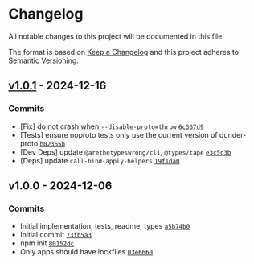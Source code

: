 # Changelog

All notable changes to this project will be documented in this file.

The format is based on [Keep a Changelog](https://keepachangelog.com/en/1.0.0/)
and this project adheres to [Semantic Versioning](https://semver.org/spec/v2.0.0.html).

## [v1.0.1](https://github.com/es-shims/dunder-proto/compare/v1.0.0...v1.0.1) - 2024-12-16

### Commits

- [Fix] do not crash when `--disable-proto=throw` [`6c367d9`](https://github.com/es-shims/dunder-proto/commit/6c367d919bc1604778689a297bbdbfea65752847)
- [Tests] ensure noproto tests only use the current version of dunder-proto [`b02365b`](https://github.com/es-shims/dunder-proto/commit/b02365b9cf889c4a2cac7be0c3cfc90a789af36c)
- [Dev Deps] update `@arethetypeswrong/cli`, `@types/tape` [`e3c5c3b`](https://github.com/es-shims/dunder-proto/commit/e3c5c3bd81cf8cef7dff2eca19e558f0e307f666)
- [Deps] update `call-bind-apply-helpers` [`19f1da0`](https://github.com/es-shims/dunder-proto/commit/19f1da028b8dd0d05c85bfd8f7eed2819b686450)

## v1.0.0 - 2024-12-06

### Commits

- Initial implementation, tests, readme, types [`a5b74b0`](https://github.com/es-shims/dunder-proto/commit/a5b74b0082f5270cb0905cd9a2e533cee7498373)
- Initial commit [`73fb5a3`](https://github.com/es-shims/dunder-proto/commit/73fb5a353b51ac2ab00c9fdeb0114daffd4c07a8)
- npm init [`80152dc`](https://github.com/es-shims/dunder-proto/commit/80152dc98155da4eb046d9f67a87ed96e8280a1d)
- Only apps should have lockfiles [`03e6660`](https://github.com/es-shims/dunder-proto/commit/03e6660a1d70dc401f3e217a031475ec537243dd)
